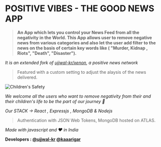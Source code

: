 # POSITIVE  VIBES - THE GOOD NEWS APP 

>**An App which lets you control your News Feed from all the negativity in the World. This App allows user to remove negative news from various categories and also let the user add filter to the news on the basis of certain key words like ( "Murder, Kidnap , Riots", "Death", "Disaster").**

*It is an extended fork of [ujjwal-kr/xenon](https://github.com/ujjwal-kr/xenon), a positive news network*


>Featured with a custom setting to adjust the alaysis of the news delivered.

![Children's Safety](https://i1.wp.com/blog.securly.com/wp-content/uploads/2018/07/securly-7-tips-on-keeping-your-child-safe-online.jpg?resize=676%2C386&ssl=1)



*We welcome all the users who want to remove negativity from their and their children's life to be the part of our journey :rocket:*

*Our STACK -> React , Expressjs , MongoDB & Nodejs*
>Authentication with JSON Web Tokens, MongoDB hosted on ATLAS.

*Made with javascript and :heart: in India* 

**Developers : [@ujjwal-kr](https://github.com/ujjwal-kr) [@kaaarigar](https://github.com/kaaarigar)**
